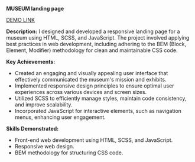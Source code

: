 **MUSEUM landing page**

[DEMO LINK](https://Viktorianeimesh.github.io/Museum/)

**Description:**
I designed and developed a responsive landing page for a museum using HTML, SCSS, and JavaScript. The project involved applying best practices in web development, including adhering to the BEM (Block, Element, Modifier) methodology for clean and maintainable CSS code.

**Key Achievements:**

- Created an engaging and visually appealing user interface that effectively communicated the museum's mission and exhibits.
- Implemented responsive design principles to ensure optimal user experiences across various devices and screen sizes.
- Utilized SCSS to efficiently manage styles, maintain code consistency, and improve scalability.
- Incorporated JavaScript for interactive elements, such as navigation menus, enhancing user engagement.

**Skills Demonstrated:**

- Front-end web development using HTML, SCSS, and JavaScript.
- Responsive web design.
- BEM methodology for structuring CSS code.
